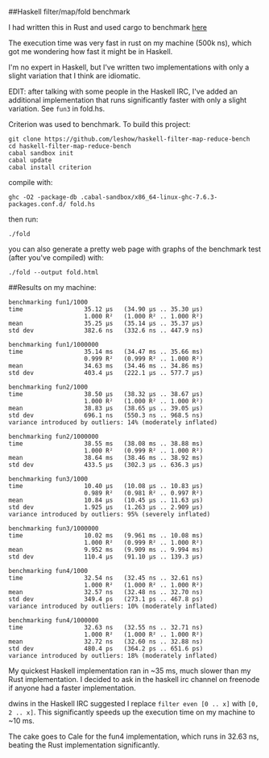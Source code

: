 ##Haskell filter/map/fold benchmark

I had written this in Rust and used cargo to benchmark [here](https://github.com/leshow/rust-filter-map-reduce-bench)

The execution time was very fast in rust on my machine (500k ns), which got me
wondering how fast it might be in Haskell.

I'm no expert in Haskell, but I've written two implementations with only a
slight variation that I think are idiomatic.

EDIT: after talking with some people in the Haskell IRC, I've added an additional
implementation that runs significantly faster with only a slight variation. See
`fun3` in fold.hs.

Criterion was used to benchmark. To build this project:

```
git clone https://github.com/leshow/haskell-filter-map-reduce-bench
cd haskell-filter-map-reduce-bench
cabal sandbox init
cabal update
cabal install criterion
```

compile with:
```
ghc -O2 -package-db .cabal-sandbox/x86_64-linux-ghc-7.6.3-packages.conf.d/ fold.hs
```

then run:
```
./fold
```

you can also generate a pretty web page with graphs of the benchmark test
(after you've compiled) with:

```
./fold --output fold.html
```

##Results
on my machine:
```
benchmarking fun1/1000
time                 35.12 μs   (34.90 μs .. 35.30 μs)
                     1.000 R²   (1.000 R² .. 1.000 R²)
mean                 35.25 μs   (35.14 μs .. 35.37 μs)
std dev              382.6 ns   (332.6 ns .. 447.9 ns)

benchmarking fun1/1000000
time                 35.14 ms   (34.47 ms .. 35.66 ms)
                     0.999 R²   (0.999 R² .. 1.000 R²)
mean                 34.63 ms   (34.46 ms .. 34.86 ms)
std dev              403.4 μs   (222.1 μs .. 577.7 μs)

benchmarking fun2/1000
time                 38.50 μs   (38.32 μs .. 38.67 μs)
                     1.000 R²   (1.000 R² .. 1.000 R²)
mean                 38.83 μs   (38.65 μs .. 39.05 μs)
std dev              696.1 ns   (550.3 ns .. 968.5 ns)
variance introduced by outliers: 14% (moderately inflated)

benchmarking fun2/1000000
time                 38.55 ms   (38.08 ms .. 38.88 ms)
                     1.000 R²   (0.999 R² .. 1.000 R²)
mean                 38.64 ms   (38.46 ms .. 38.92 ms)
std dev              433.5 μs   (302.3 μs .. 636.3 μs)

benchmarking fun3/1000
time                 10.40 μs   (10.08 μs .. 10.83 μs)
                     0.989 R²   (0.981 R² .. 0.997 R²)
mean                 10.84 μs   (10.45 μs .. 11.63 μs)
std dev              1.925 μs   (1.263 μs .. 2.909 μs)
variance introduced by outliers: 95% (severely inflated)

benchmarking fun3/1000000
time                 10.02 ms   (9.961 ms .. 10.08 ms)
                     1.000 R²   (0.999 R² .. 1.000 R²)
mean                 9.952 ms   (9.909 ms .. 9.994 ms)
std dev              110.4 μs   (91.10 μs .. 139.3 μs)

benchmarking fun4/1000
time                 32.54 ns   (32.45 ns .. 32.61 ns)
                     1.000 R²   (1.000 R² .. 1.000 R²)
mean                 32.57 ns   (32.48 ns .. 32.70 ns)
std dev              349.4 ps   (273.1 ps .. 467.8 ps)
variance introduced by outliers: 10% (moderately inflated)

benchmarking fun4/1000000
time                 32.63 ns   (32.55 ns .. 32.71 ns)
                     1.000 R²   (1.000 R² .. 1.000 R²)
mean                 32.72 ns   (32.60 ns .. 32.88 ns)
std dev              480.4 ps   (364.2 ps .. 651.6 ps)
variance introduced by outliers: 18% (moderately inflated)

```
My quickest Haskell implementation ran in ~35 ms, much slower than my Rust
implementation. I decided to ask in the haskell irc channel on freenode if
anyone had a faster implementation.

dwins in the Haskell IRC suggested I replace `filter even [0 .. x]` with
`[0, 2 .. x]`. This significantly speeds up the execution time on my machine to
~10 ms.

The cake goes to Cale for the fun4 implementation, which runs in 32.63 ns,
beating the Rust implementation significantly.
